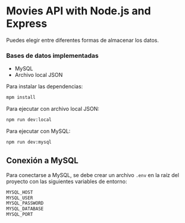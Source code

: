 ﻿# Movies API with Node.js and Express

Puedes elegir entre diferentes formas de almacenar los datos.

### Bases de datos implementadas
* MySQL
* Archivo local JSON

Para instalar las dependencias:

```bash
mpm install
```

Para ejecutar con archivo local JSON:

```bash
npm run dev:local
```

Para ejecutar con MySQL:

```bash
npm run dev:mysql
```

## Conexión a MySQL
Para conectarse a MySQL, se debe crear un archivo `.env` en la raíz del proyecto con las siguientes variables de entorno:

```bash
MYSQL_HOST
MYSQL_USER
MYSQL_PASSWORD
MYSQL_DATABASE
MYSQL_PORT
```

